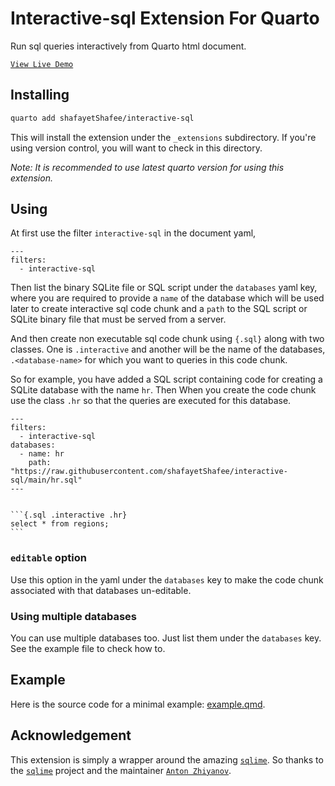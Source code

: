 # Interactive-sql Extension For Quarto

Run sql queries interactively from Quarto html document.

[`View Live Demo`](https://shafayetshafee.github.io/interactive-sql/example.html)

## Installing

```bash
quarto add shafayetShafee/interactive-sql
```

This will install the extension under the `_extensions` subdirectory.
If you're using version control, you will want to check in this directory.

*Note: It is recommended to use latest quarto version for using this extension.*

## Using

At first use the filter `interactive-sql` in the document yaml,

```
---
filters:
  - interactive-sql
```

Then list the binary SQLite file or SQL script under the `databases` yaml key, where you are required to provide a `name` of the database which will be used later to create interactive sql code chunk and a `path` to the SQL script or SQLite binary file that must be served from a server.


And then create non executable sql code chunk using `{.sql}` along with two classes. One is `.interactive` and another will be the name of the databases, `.<database-name>` for which you want to queries in this code chunk.

So for example, you have added a SQL script containing code for creating a SQLite database with the name `hr`. Then When you create the code chunk use the class `.hr` so that the queries are executed for this database.

~~~
---
filters:
  - interactive-sql
databases:
  - name: hr
    path: "https://raw.githubusercontent.com/shafayetShafee/interactive-sql/main/hr.sql"
---


```{.sql .interactive .hr}
select * from regions;
```
~~~

### `editable` option

Use this option in the yaml under the `databases` key to make the code chunk associated with that databases un-editable.

### Using multiple databases

You can use multiple databases too. Just list them under the `databases` key. See the example file to check how to.


## Example

Here is the source code for a minimal example: [example.qmd](example.qmd).


## Acknowledgement

This extension is simply a wrapper around the amazing [`sqlime`](https://sqlime.org/about.html). So thanks to the [`sqlime`](https://github.com/nalgeon/sqlime) project and the maintainer [`Anton Zhiyanov`](https://twitter.com/ohmypy).
